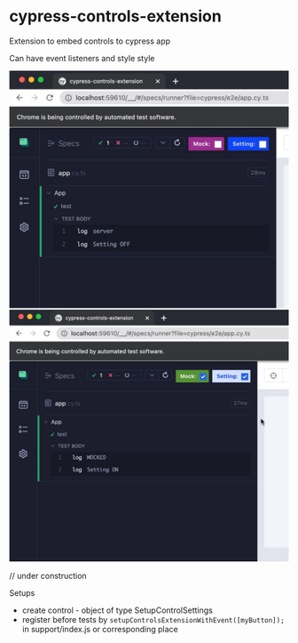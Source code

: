 # cypress-controls-extension

Extension to embed controls to cypress app

Can have event listeners and style style

![alt preview](https://github.com/mmisty/cypress-controls-extension/blob/main/docs/preview.jpg)
![alt preview2](https://github.com/mmisty/cypress-controls-extension/blob/main/docs/preview2.jpg)

// under construction

Setups
 - create control - object of type SetupControlSettings
 - register before tests by `setupControlsExtensionWithEvent([myButton]);` in support/index.js or corresponding place